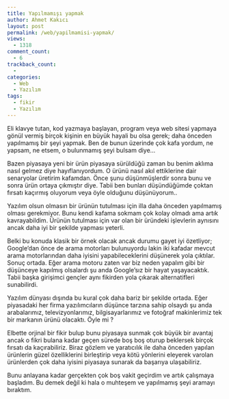 ```yaml
---
title: Yapılmamışı yapmak
author: Ahmet Kakıcı
layout: post
permalink: /web/yapilmamisi-yapmak/
views:
  - 1318
comment_count:
  - 6
trackback_count:
  - 
categories:
  - Web
  - Yazılım
tags:
  - fikir
  - Yazılım
---
```

Eli klavye tutan, kod yazmaya başlayan, program veya web sitesi yapmaya gönül vermiş birçok kişinin en büyük hayali bu olsa gerek; daha önceden yapılmamış bir şeyi yapmak. Ben de bunun üzerinde çok kafa yordum, ne yapsam, ne etsem, o bulunmamış şeyi bulsam diye&#8230;

Bazen piyasaya yeni bir ürün piyasaya sürüldüğü zaman bu benim aklıma nasıl gelmez diye hayıflanıyordum. O ürünü nasıl akıl ettiklerine dair senaryolar üretirim kafamdan. Önce şunu düşünmüşlerdir sonra bunu ve sonra ürün ortaya çıkmıştır diye. Tabii ben bunları düşündüğümde çoktan fırsatı kaçırmış oluyorum veya öyle olduğunu düşünüyorum..

<!--more-->

Yazılım olsun olmasın bir ürünün tutulması için illa daha önceden yapılmamış olması gerekmiyor. Bunu kendi kafama sokmam çok kolay olmadı ama artık kavrayabildim. Ürünün tutulması için var olan bir üründeki işlevlerin aynısını ancak daha iyi bir şekilde yapması yeterli.

Belki bu konuda klasik bir örnek olacak ancak durumu gayet iyi özetliyor; Google&#8217;dan önce de arama motorları bulunuyordu lakin iki kafadar mevcut arama motorlarından daha iyisini yapabileceklerini düşünerek yola çıktılar. Sonuç ortada. Eğer arama motoru zaten var biz neden yapalım gibi bir düşünceye kapılmış olsalardı şu anda Google&#8217;sız bir hayat yaşayacaktık. Tabii başka girişimci gençler aynı fikirden yola çıkarak alternatifleri sunabilirdi.

Yazılım dünyası dışında bu kural çok daha bariz bir şekilde ortada. Eğer piyasadaki her firma yazılımcıların düşünce tarzına sahip olsaydı şu anda arabalarımız, televizyonlarımız, bilgisayarlarımız ve fotoğraf makinlerimiz tek bir markanın ürünü olacaktı. Öyle mi ?

Elbette orjinal bir fikir bulup bunu piyasaya sunmak çok büyük bir avantaj ancak o fikri bulana kadar geçen sürede boş boş oturup beklersek birçok fırsatı da kaçırabiliriz. Biraz gözlem ve yaratıcılık ile daha önceden yapılan ürünlerin güzel özelliklerini birleştirip veya kötü yönlerini eleyerek varolan ürünlerden çok daha iyisini piyasaya sunarak da başarıya ulaşabiliriz.

Bunu anlayana kadar gerçekten çok boş vakit geçirdim ve artık çalışmaya başladım. Bu demek değil ki hala o muhteşem ve yapılmamış şeyi aramayı bıraktım.